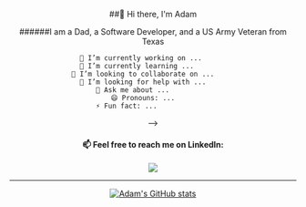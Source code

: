 <div align="center">

##👋 Hi there, I'm Adam
	
######I am a Dad, a Software Developer, and a US Army Veteran from Texas

	🔭 I’m currently working on ...     	
	🌱 I’m currently learning ... 		
	👯 I’m looking to collaborate on ... 	
	🤔 I’m looking for help with ... 	
	💬 Ask me about ... 			
    	😄 Pronouns: ...			
	⚡ Fun fact: ... 			
-->
	
<h4> 📫 Feel free to reach me on LinkedIn: </h4>
	<a href="https://www.linkedin.com/in/adamschappell" rel="nofollow">
	<img src="https://img.shields.io/badge/linkedin-%230077B5.svg?style=for-the-badge&logo=linkedin&logoColor=white">
	</a>
<br>
<hr>
	

[![Adam's GitHub stats](https://github-readme-stats.vercel.app/api?username=adamchappell00&show_icons=true&theme=cobalt)](https://github.com/anuraghazra/github-readme-stats)

	
</div>
